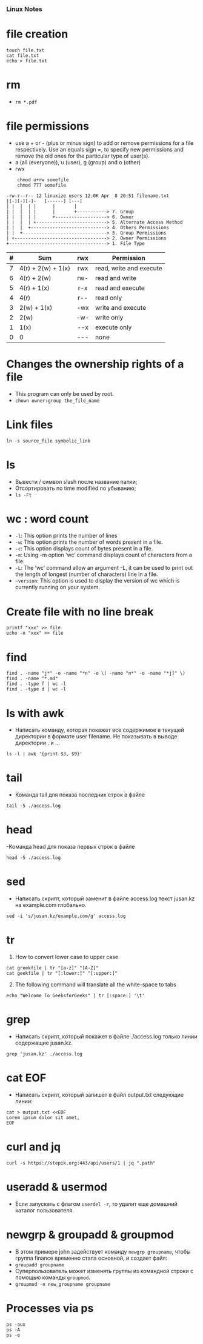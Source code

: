 ### Linux Notes

# file creation

```shell
touch file.txt
cat file.txt
echo > file.txt
```

# rm
- `rm *.pdf`
# file permissions

- use a + or - (plus or minus sign) to add or remove permissions for a file respectively. Use an equals sign =, to
  specify new permissions and remove the old ones for the particular type of user(s).
- a (all (everyone)), u (user), g (group) and o (other)
- rwx

```
    chmod u+rw somefile
    chmod 777 somefile
```

```
-rw-r--r-- 12 linuxize users 12.0K Apr  8 20:51 filename.txt
|[-][-][-]-   [------] [---]
| |  |  | |      |       |
| |  |  | |      |       +-----------> 7. Group
| |  |  | |      +-------------------> 6. Owner
| |  |  | +--------------------------> 5. Alternate Access Method
| |  |  +----------------------------> 4. Others Permissions
| |  +-------------------------------> 3. Group Permissions
| +----------------------------------> 2. Owner Permissions
+------------------------------------> 1. File Type
```

| # | Sum                | rwx | Permission              |
|---|--------------------|:---:|-------------------------|
| 7 | 4(r) + 2(w) + 1(x) | rwx | read, write and execute |
| 6 | 4(r) + 2(w)        | rw- | read and write          |
| 5 | 4(r)        + 1(x) | r-x | read and execute        |
| 4 | 4(r)               | r-- | read only               |
| 3 |        2(w) + 1(x) | -wx | write and execute       |
| 2 |        2(w)        | -w- | write only              |
| 1 |               1(x) | --x | execute only            |
| 0 | 0                  | --- | none                    |

# Changes the ownership rights of a file

- This program can only be used by root.
- `chown owner:group the_file_name`

# Link files

`ln -s source_file symbolic_link`

# ls

- Вывести / символ slash после название папки;
- Отсортировать по time modified по убыванию;
- `ls -Ft`

# wc : word count

- `-l`: This option prints the number of lines
- `-w`: This option prints the number of words present in a file.
- `-c`: This option displays count of bytes present in a file.
- `-m`: Using -m option ‘wc’ command displays count of characters from a file.
- `-L`: The ‘wc’ command allow an argument -L, it can be used to print out the length of longest (number of characters)
  line in a file.
- `–version`: This option is used to display the version of wc which is currently running on your system.

# Create file with no line break

```shell
printf "xxx" >> file
echo -n "xxx" >> file
```

# find

```shell
find . -name "j*" -o -name "*n" -o \( -name "n*" -o -name "*j]" \)
find . -name "*.md"
find . -type f | wc -l
find . -type d | wc -l
```

# ls with awk

- Написать команду, которая покажет все содержимое в текущей директории в формате user filename. Не показывать в выводе
  директории . и ...

```shell
ls -l | awk '{print $3, $9}'
```

# tail

- Команда tail для показа последних строк в файле

```shell
tail -5 ./access.log
```

# head

-Команда head для показа первых строк в файле

```shell
head -5 ./access.log
```

# sed

- Написать скрипт, который заменит в файле access.log текст jusan.kz на example.com глобально.

```shell
sed -i 's/jusan.kz/example.com/g' access.log
```

# tr

1. How to convert lower case to upper case

```shell
cat greekfile | tr "[a-z]" "[A-Z]"
cat geekfile | tr "[:lower:]" "[:upper:]"
```

2. The following command will translate all the white-space to tabs

```shell
echo "Welcome To GeeksforGeeks" | tr [:space:] '\t'
```

# grep

- Написать скрипт, который покажет в файле ./access.log только линии содержащие jusan.kz.

```shell
grep 'jusan.kz' ./access.log
```

# cat EOF

- Написать скрипт, который запишет в файл output.txt следующие линии:

```shell
cat > output.txt <<EOF
Lorem ipsum dolor sit amet,
EOF
```

# curl and jq

```shell
curl -s https://stepik.org:443/api/users/1 | jq ".path"
```

# useradd & usermod

- Если запускать с флагом `userdel -r`, то удалит еще домашний каталог пользователя.

# newgrp & groupadd & groupmod

- В этом примере john задействует команду `newgrp groupname`, чтобы группа finance временно стала основной, и создает
  файл:
- `groupadd groupname`
- Суперпользователь может изменять группы из командной строки с помощью команды `groupmod`.
- `groupmod -n new_groupname groupname`

# Processes via ps

```shell
ps -aux
ps -A
ps -e
```
